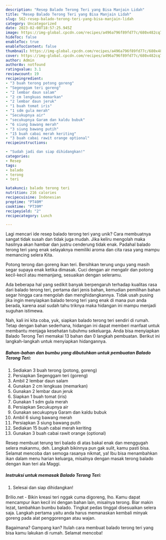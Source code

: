 ```yaml
---
description: "Resep Balado Terong Teri yang Bisa Manjain Lidah"
title: "Resep Balado Terong Teri yang Bisa Manjain Lidah"
slug: 562-resep-balado-terong-teri-yang-bisa-manjain-lidah
category: Uncategorized
date: 2023-02-08T18:57:25.945Z
image: https://img-global.cpcdn.com/recipes/a496a796f89fd77c/680x482cq70/balado-terong-teri-foto-resep-utama.jpg
hideToc: false
enableToc: true
enableTocContent: false
thumbnail: https://img-global.cpcdn.com/recipes/a496a796f89fd77c/680x482cq70/balado-terong-teri-foto-resep-utama.jpg
cover: https://img-global.cpcdn.com/recipes/a496a796f89fd77c/680x482cq70/balado-terong-teri-foto-resep-utama.jpg
author: Admin
authorAv: notfound
ratingvalue: 3.1
reviewcount: 19
recipeingredient:
- "3 buah terong potong goreng"
- "Segenggam teri goreng"
- "2 lembar daun salam"
- "2 cm lengkuas memarkan"
- "2 lembar daun jeruk"
- "1 buah tomat iris"
- "1 sdm gula merah"
- "Secukupnya air"
- "secukupnya Garam dan kaldu bubuk"
- "6 siung bawang merah"
- "3 siung bawang putih"
- "15 buah cabai merah keriting"
- "3 buah cabai rawit orange optional"
recipeinstructions:

- "Sudah jadi dan siap dihidangkan!"
categories:
- Resep
tags:
- balado
- terong
- teri

katakunci: balado terong teri 
nutrition: 216 calories
recipecuisine: Indonesian
preptime: "PT40M"
cooktime: "PT39M"
recipeyield: "2"
recipecategory: Lunch

---
```





Lagi mencari ide resep balado terong teri yang unik? Cara membuatnya sangat tidak susah dan tidak juga mudah. Jika keliru mengolah maka hasilnya akan hambar dan justru cenderung tidak enak. Padahal balado terong teri yang enak selayaknya memiliki aroma dan cita rasa yang mampu memancing selera Kita.





Potong terong dan goreng ikan teri. Bersihkan terung ungu yang masih segar supaya enak ketika dimasak. Cuci dengan air mengalir dan potong kecil-kecil atau memanjang, sesuaikan dengan seleramu.

Ada beberapa hal yang sedikit banyak berpengaruh terhadap kualitas rasa dari balado terong teri, pertama dari jenis bahan, kemudian pemilihan bahan segar hingga cara mengolah dan menghidangkannya. Tidak usah pusing jika ingin menyiapkan balado terong teri yang enak di mana pun anda berada, karena asal sudah tahu triknya maka hidangan ini mampu menjadi suguhan istimewa.






Nah, kali ini kita coba, yuk, siapkan balado terong teri sendiri di rumah. Tetap dengan bahan sederhana, hidangan ini dapat memberi manfaat untuk membantu menjaga kesehatan tubuhmu sekeluarga. Anda bisa menyiapkan Balado Terong Teri memakai 13 bahan dan 0 langkah pembuatan. Berikut ini langkah-langkah untuk menyiapkan hidangannya.

<!--inarticleads1-->

##### Bahan-bahan dan bumbu yang dibutuhkan untuk pembuatan Balado Terong Teri:

1. Sediakan 3 buah terong (potong, goreng)
1. Persiapkan Segenggam teri (goreng)
1. Ambil 2 lembar daun salam
1. Gunakan 2 cm lengkuas (memarkan)
1. Gunakan 2 lembar daun jeruk
1. Siapkan 1 buah tomat (iris)
1. Gunakan 1 sdm gula merah
1. Persiapkan Secukupnya air
1. Gunakan secukupnya Garam dan kaldu bubuk
1. Ambil 6 siung bawang merah
1. Persiapkan 3 siung bawang putih
1. Sediakan 15 buah cabai merah keriting
1. Gunakan 3 buah cabai rawit orange (optional)


Resep membuat terung teri balado di atas bakal enak dan menggugah selera makanmu, deh. Langkah bikinnya pun gak sulit, kamu pasti bisa. Selamat mencoba dan semoga rasanya nikmat, ya! Ibu bisa menambahkan ikan dalam menu harian keluarga, misalnya dengan masak terong balado dengan ikan teri ala Maggi. 

<!--inarticleads2-->

##### Instruksi untuk memasak Balado Terong Teri:


1. Selesai dan siap dihidangkan!

Brilio.net - Bikin kreasi teri nggak cuma digoreng, lho. Kamu dapat mencampur ikan kecil ini dengan bahan lain, misalnya terong. Biar makin lezat, tambahkan bumbu balado. Tingkat pedas tinggal disesuaikan selera saja. Langkah pertama yaitu anda harus memanaskan kembali minyak goreng pada alat penggorengan atau wajan. 

Bagaimana? Gampang kan? Itulah cara membuat balado terong teri yang bisa kamu lakukan di rumah. Selamat mencoba!

